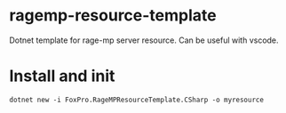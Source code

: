 # ragemp-resource-template
Dotnet template for rage-mp server resource. Can be useful with vscode.

# Install and init
`dotnet new -i FoxPro.RageMPResourceTemplate.CSharp -o myresource`
